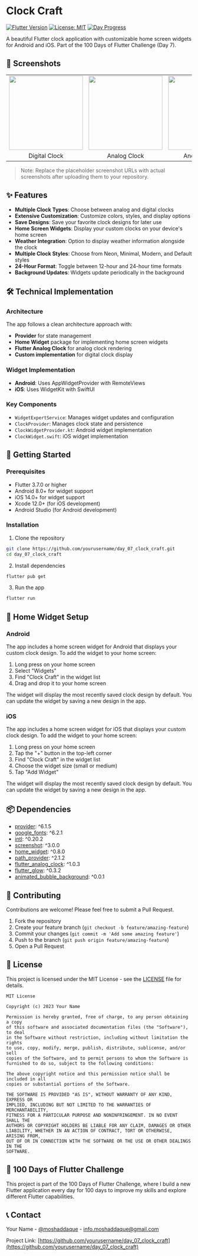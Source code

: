 # Clock Craft

[![Flutter Version](https://img.shields.io/badge/Flutter-3.7.0+-blue.svg)](https://flutter.dev/)
[![License: MIT](https://img.shields.io/badge/License-MIT-yellow.svg)](https://opensource.org/licenses/MIT)
[![Day Progress](https://img.shields.io/badge/Day-7%2F100-success.svg)](https://github.com/yourusername/day_07_clock_craft)

A beautiful Flutter clock application with customizable home screen widgets for Android and iOS. Part of the 100 Days of Flutter Challenge (Day 7).

## 📱 Screenshots

<table>
  <tr>
    <td><img src="https://github.com/yourusername/day_07_clock_craft/raw/main/screenshots/digital_clock.png" width="200"></td>
    <td><img src="https://github.com/yourusername/day_07_clock_craft/raw/main/screenshots/analog_clock.png" width="200"></td>
    <td><img src="https://github.com/yourusername/day_07_clock_craft/raw/main/screenshots/widget_android.png" width="200"></td>
    <td><img src="https://github.com/yourusername/day_07_clock_craft/raw/main/screenshots/widget_ios.png" width="200"></td>
  </tr>
  <tr>
    <td align="center">Digital Clock</td>
    <td align="center">Analog Clock</td>
    <td align="center">Android Widget</td>
    <td align="center">iOS Widget</td>
  </tr>
</table>

> Note: Replace the placeholder screenshot URLs with actual screenshots after uploading them to your repository.

## ✨ Features

- **Multiple Clock Types**: Choose between analog and digital clocks
- **Extensive Customization**: Customize colors, styles, and display options
- **Save Designs**: Save your favorite clock designs for later use
- **Home Screen Widgets**: Display your custom clocks on your device's home screen
- **Weather Integration**: Option to display weather information alongside the clock
- **Multiple Clock Styles**: Choose from Neon, Minimal, Modern, and Default styles
- **24-Hour Format**: Toggle between 12-hour and 24-hour time formats
- **Background Updates**: Widgets update periodically in the background

## 🛠️ Technical Implementation

### Architecture

The app follows a clean architecture approach with:

- **Provider** for state management
- **Home Widget** package for implementing home screen widgets
- **Flutter Analog Clock** for analog clock rendering
- **Custom implementation** for digital clock display

### Widget Implementation

- **Android**: Uses AppWidgetProvider with RemoteViews
- **iOS**: Uses WidgetKit with SwiftUI

### Key Components

- `WidgetExpertService`: Manages widget updates and configuration
- `ClockProvider`: Manages clock state and persistence
- `ClockWidgetProvider.kt`: Android widget implementation
- `ClockWidget.swift`: iOS widget implementation

## 🚀 Getting Started

### Prerequisites

- Flutter 3.7.0 or higher
- Android 8.0+ for widget support
- iOS 14.0+ for widget support
- Xcode 12.0+ (for iOS development)
- Android Studio (for Android development)

### Installation

1. Clone the repository

```bash
git clone https://github.com/yourusername/day_07_clock_craft.git
cd day_07_clock_craft
```

2. Install dependencies

```bash
flutter pub get
```

3. Run the app

```bash
flutter run
```

## 🔧 Home Widget Setup

### Android

The app includes a home screen widget for Android that displays your custom clock design. To add the widget to your home screen:

1. Long press on your home screen
2. Select "Widgets"
3. Find "Clock Craft" in the widget list
4. Drag and drop it to your home screen

The widget will display the most recently saved clock design by default. You can update the widget by saving a new design in the app.

### iOS

The app includes a home screen widget for iOS that displays your custom clock design. To add the widget to your home screen:

1. Long press on your home screen
2. Tap the "+" button in the top-left corner
3. Find "Clock Craft" in the widget list
4. Choose the widget size (small or medium)
5. Tap "Add Widget"

The widget will display the most recently saved clock design by default. You can update the widget by saving a new design in the app.

## 📦 Dependencies

- [provider](https://pub.dev/packages/provider): ^6.1.5
- [google_fonts](https://pub.dev/packages/google_fonts): ^6.2.1
- [intl](https://pub.dev/packages/intl): ^0.20.2
- [screenshot](https://pub.dev/packages/screenshot): ^3.0.0
- [home_widget](https://pub.dev/packages/home_widget): ^0.8.0
- [path_provider](https://pub.dev/packages/path_provider): ^2.1.2
- [flutter_analog_clock](https://pub.dev/packages/flutter_analog_clock): ^1.0.3
- [flutter_glow](https://pub.dev/packages/flutter_glow): ^0.3.2
- [animated_bubble_background](https://pub.dev/packages/animated_bubble_background): ^0.0.1

## 🤝 Contributing

Contributions are welcome! Please feel free to submit a Pull Request.

1. Fork the repository
2. Create your feature branch (`git checkout -b feature/amazing-feature`)
3. Commit your changes (`git commit -m 'Add some amazing feature'`)
4. Push to the branch (`git push origin feature/amazing-feature`)
5. Open a Pull Request

## 📄 License

This project is licensed under the MIT License - see the [LICENSE](LICENSE) file for details.

```
MIT License

Copyright (c) 2023 Your Name

Permission is hereby granted, free of charge, to any person obtaining a copy
of this software and associated documentation files (the "Software"), to deal
in the Software without restriction, including without limitation the rights
to use, copy, modify, merge, publish, distribute, sublicense, and/or sell
copies of the Software, and to permit persons to whom the Software is
furnished to do so, subject to the following conditions:

The above copyright notice and this permission notice shall be included in all
copies or substantial portions of the Software.

THE SOFTWARE IS PROVIDED "AS IS", WITHOUT WARRANTY OF ANY KIND, EXPRESS OR
IMPLIED, INCLUDING BUT NOT LIMITED TO THE WARRANTIES OF MERCHANTABILITY,
FITNESS FOR A PARTICULAR PURPOSE AND NONINFRINGEMENT. IN NO EVENT SHALL THE
AUTHORS OR COPYRIGHT HOLDERS BE LIABLE FOR ANY CLAIM, DAMAGES OR OTHER
LIABILITY, WHETHER IN AN ACTION OF CONTRACT, TORT OR OTHERWISE, ARISING FROM,
OUT OF OR IN CONNECTION WITH THE SOFTWARE OR THE USE OR OTHER DEALINGS IN THE
SOFTWARE.
```

## 📱 100 Days of Flutter Challenge

This project is part of the 100 Days of Flutter Challenge, where I build a new Flutter application every day for 100 days to improve my skills and explore different Flutter capabilities.

## 📞 Contact

Your Name - [@moshaddaque](https://twitter.com/yourusername) - info.moshaddaque@gmail.com

Project Link: [https://github.com/yourusername/day_07_clock_craft](https://github.com/yourusername/day_07_clock_craft)
